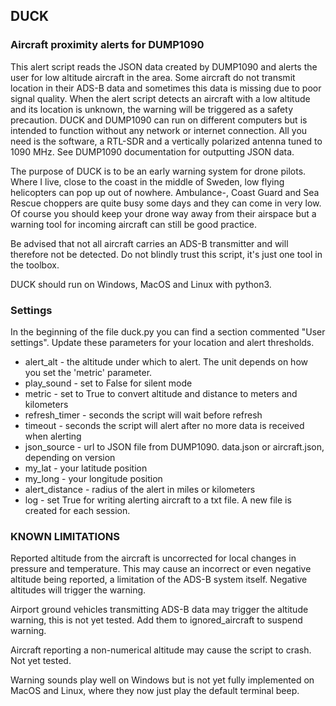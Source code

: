 ## DUCK
### Aircraft proximity alerts for DUMP1090

This alert script reads the JSON data created by DUMP1090 and alerts the user for low altitude aircraft in the area. Some aircraft do not transmit location in their ADS-B data and sometimes this data is missing due to poor signal quality. When the alert script detects an aircraft with a low altitude and its location is unknown, the warning will be triggered as a safety precaution. DUCK and DUMP1090 can run on different computers but is intended to function without any network or internet connection. All you need is the software, a RTL-SDR and a vertically polarized antenna tuned to 1090 MHz. See DUMP1090 documentation for outputting JSON data.

The purpose of DUCK is to be an early warning system for drone pilots. Where I live, close to the coast in the middle of Sweden, low flying helicopters can pop up out of nowhere. Ambulance-, Coast Guard and Sea Rescue choppers are quite busy some days and they can come in very low. Of course you should keep your drone way away from their airspace but a warning tool for incoming aircraft can still be good practice.

Be advised that not all aircraft carries an ADS-B transmitter and will therefore not be detected. Do not blindly trust this script, it's just one tool in the toolbox.

DUCK should run on Windows, MacOS and Linux with python3.


### Settings
In the beginning of the file duck.py you can find a section commented "User settings". Update these parameters for your location and alert thresholds.

* alert_alt - the altitude under which to alert. The unit depends on how you set the 'metric' parameter.
* play_sound - set to False for silent mode
* metric - set to True to convert altitude and distance to meters and kilometers
* refresh_timer - seconds the script will wait before refresh
* timeout - seconds the script will alert after no more data is received when alerting
* json_source - url to JSON file from DUMP1090. data.json or aircraft.json, depending on version
* my_lat - your latitude position
* my_long - your longitude position
* alert_distance - radius of the alert in miles or kilometers
* log - set True for writing alerting aircraft to a txt file. A new file is created for each session.

### KNOWN LIMITATIONS

Reported altitude from the aircraft is uncorrected for local changes in pressure and temperature. This may cause an incorrect or even negative altitude being reported, a limitation of the ADS-B system itself. Negative altitudes will trigger the warning.

Airport ground vehicles transmitting ADS-B data may trigger the altitude warning, this is not yet tested. Add them to ignored_aircraft to suspend warning.

Aircraft reporting a non-numerical altitude may cause the script to crash. Not yet tested.

Warning sounds play well on Windows but is not yet fully implemented on MacOS and Linux, where they now just play the default terminal beep.
